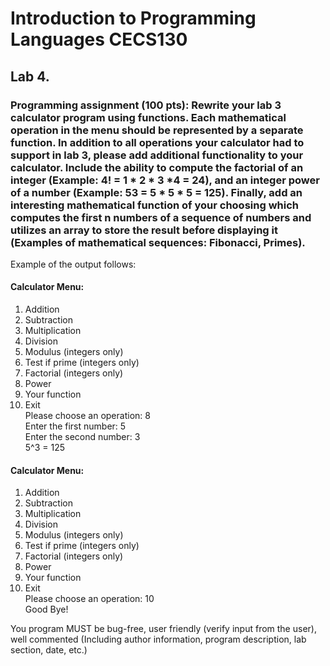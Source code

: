 # Introduction to Programming Languages CECS130
## Lab 4.
### Programming assignment (100 pts): Rewrite your lab 3 calculator program using functions. Each mathematical operation in the menu should be represented by a separate function. In addition to all operations your calculator had to support in lab 3, please add additional functionality to your calculator. Include the ability to compute the factorial of an integer (Example: 4! = 1 * 2 * 3 *4 = 24), and an integer power of a number (Example: 53 = 5 * 5 * 5 = 125). Finally, add an interesting mathematical function of your choosing which computes the first n numbers of a sequence of numbers and utilizes an array to store the result before displaying it (Examples of mathematical sequences: Fibonacci, Primes).
Example of the output follows:

#### Calculator Menu:
  1. Addition
  2. Subtraction
  3. Multiplication
  4. Division
  5. Modulus (integers only)
  6. Test if prime (integers only)
  7. Factorial (integers only)
  8. Power
  9. Your function
  10. Exit  
Please choose an operation: 8  
Enter the first number: 5  
Enter the second number: 3  
5^3 = 125  

#### Calculator Menu:
  1. Addition
  2. Subtraction
  3. Multiplication
  4. Division
  5. Modulus (integers only)
  6. Test if prime (integers only)
  7. Factorial (integers only)
  8. Power
  9. Your function
  10. Exit  
Please choose an operation: 10  
Good Bye!  


You program MUST be bug-free, user friendly (verify input from the user), well commented (Including author information, program description, lab section, date, etc.)
